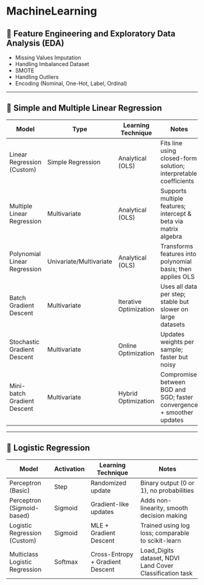
# MachineLearning

## 🧠 Feature Engineering and Exploratory Data Analysis (EDA)
- Missing Values Imputation  
- Handling Imbalanced Dataset  
- SMOTE  
- Handling Outliers  
- Encoding (Nominal, One-Hot, Label, Ordinal)

---

## 🔢 Simple and Multiple Linear Regression

| Model                         | Type              | Learning Technique        | Notes                                                                 |
|------------------------------|-------------------|---------------------------|-----------------------------------------------------------------------|
| Linear Regression (Custom)   | Simple Regression | Analytical (OLS)          | Fits line using closed-form solution; interpretable coefficients      |
| Multiple Linear Regression    | Multivariate       | Analytical (OLS)          | Supports multiple features; intercept & beta via matrix algebra       |
| Polynomial Linear Regression | Univariate/Multivariate | Analytical (OLS) | Transforms features into polynomial basis; then applies OLS          |
| Batch Gradient Descent       | Multivariate                | Iterative Optimization     | Uses all data per step; stable but slower on large datasets           |
| Stochastic Gradient Descent  | Multivariate                | Online Optimization        | Updates weights per sample; faster but noisy                         |
| Mini-batch Gradient Descent  | Multivariate                | Hybrid Optimization        | Compromise between BGD and SGD; faster convergence + smoother updates |

---

## 🧮 Logistic Regression

| Model                           | Activation | Learning Technique                | Notes                                                           |
|--------------------------------|------------|-----------------------------------|-----------------------------------------------------------------|
| Perceptron (Basic)             | Step       | Randomized update                 | Binary output (0 or 1), no probabilities                        |
| Perceptron (Sigmoid-based)     | Sigmoid    | Gradient-like updates             | Adds non-linearity, smooth decision making                      |
| Logistic Regression (Custom)   | Sigmoid    | MLE + Gradient Descent            | Trained using log loss; comparable to scikit-learn              |
| Multiclass Logistic Regression | Softmax    | Cross-Entropy + Gradient Descent  | Load_Digits dataset, NDVI Land Cover Classification task        |

